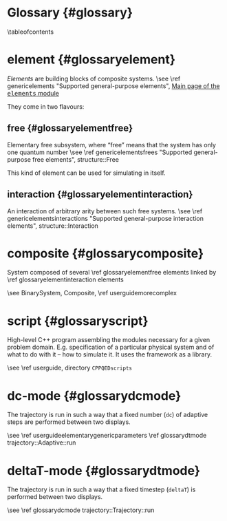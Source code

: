 Glossary {#glossary}
========

\tableofcontents

element {#glossaryelement}
=======

<em>Elements</em> are building blocks of composite systems. \see \ref genericelements "Supported general-purpose elements", [Main page of the <tt>elements</tt> module](\elementsMainPage)

They come in two flavours:

free {#glossaryelementfree}
----

Elementary free subsystem, where “free” means that the system has only one quantum number \see \ref genericelementsfrees "Supported general-purpose free elements", structure::Free

This kind of element can be used for simulating in itself.

interaction {#glossaryelementinteraction}
-----------

An interaction of arbitrary arity between such free systems. \see \ref genericelementsinteractions "Supported general-purpose interaction elements", structure::Interaction

composite {#glossarycomposite}
=========

System composed of several \ref glossaryelementfree elements linked by \ref glossaryelementinteraction elements

\see BinarySystem, Composite, \ref userguidemorecomplex

script {#glossaryscript}
======

High-level C++ program assembling the modules necessary for a given problem domain. E.g. specification of a particular physical system and of what to do with it – how to simulate it. It uses the framework as a library.

\see \ref userguide, directory `CPPQEDscripts`

dc-mode {#glossarydcmode}
=======

The trajectory is run in such a way that a fixed number (`dc`) of adaptive steps are performed between two displays.

\see \ref userguideelementarygenericparameters \ref glossarydtmode trajectory::Adaptive::run

deltaT-mode {#glossarydtmode}
===========

The trajectory is run in such a way that a fixed timestep (`deltaT`) is performed between two displays.

\see \ref glossarydcmode trajectory::Trajectory::run